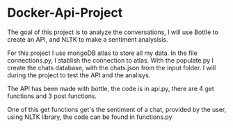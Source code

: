 # Docker-Api-Project

The goal of this project is to analyze the conversations, I will use Bottle to create an API, and 
NLTK to make a sentiment analysisis.

For this project I use mongoDB atlas to store all my data. In the file connections.py, I stablish the connection to atlas. 
With the populate.py I create the chats database, with the chats.json from the input folder. I will during the project to test the API and the analisys.

The API has been made with bottle, the code is in api.py, there are 4 get functions and 3 post functions. 

One of this get functions get's the sentiment of a chat, provided by the user, using NLTK library, the code can be found in functions.py 